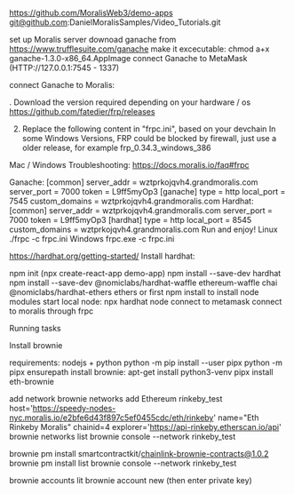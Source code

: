 https://github.com/MoralisWeb3/demo-apps
git@github.com:DanielMoralisSamples/Video_Tutorials.git

set up Moralis server
downoad ganache from https://www.trufflesuite.com/ganache
make it excecutable:
chmod a+x ganache-1.3.0-x86_64.AppImage
connect Ganache to MetaMask (HTTP://127.0.0.1:7545 - 1337)


connect Ganache to Moralis:

. Download the version required depending on your hardware / os
https://github.com/fatedier/frp/releases

2. Replace the following content in "frpc.ini", based on your devchain
In some Windows Versions, FRP could be blocked by firewall, just use a older release, for example frp_0.34.3_windows_386

Mac / Windows Troubleshooting: https://docs.moralis.io/faq#frpc


Ganache:
[common]
  server_addr = wztprkojqvh4.grandmoralis.com
  server_port = 7000
  token = L9ff5myOp3
[ganache]
  type = http
  local_port = 7545
  custom_domains = wztprkojqvh4.grandmoralis.com
Hardhat:
[common]
  server_addr = wztprkojqvh4.grandmoralis.com
  server_port = 7000
  token = L9ff5myOp3
[hardhat]
  type = http
  local_port = 8545
  custom_domains = wztprkojqvh4.grandmoralis.com
Run and enjoy!
 Linux
./frpc -c frpc.ini
 Windows
frpc.exe -c frpc.ini


https://hardhat.org/getting-started/
Install hardhat:

npm init (npx create-react-app demo-app)
npm install --save-dev hardhat
npm install --save-dev @nomiclabs/hardhat-waffle ethereum-waffle chai @nomiclabs/hardhat-ethers ethers
or
first npm install to install node modules
start local node:
npx hardhat node
connect to metamask
connect to moralis through frpc

Running tasks


Install brownie


requirements: nodejs + python
python -m pip install --user pipx
python -m pipx ensurepath
install brownie:
apt-get install python3-venv
pipx install eth-brownie

add network
brownie networks add Ethereum rinkeby_test host='https://speedy-nodes-nyc.moralis.io/e2bfe6d43f897c5ef0455cdc/eth/rinkeby' name="Eth Rinkeby Moralis" chainid=4 explorer='https://api-rinkeby.etherscan.io/api'
brownie networks list
brownie console --network rinkeby_test

brownie pm install smartcontractkit/chainlink-brownie-contracts@1.0.2
brownie pm install list
brownie console --network rinkeby_test

brownie accounts lit
brownie account new <id> (then enter private key)